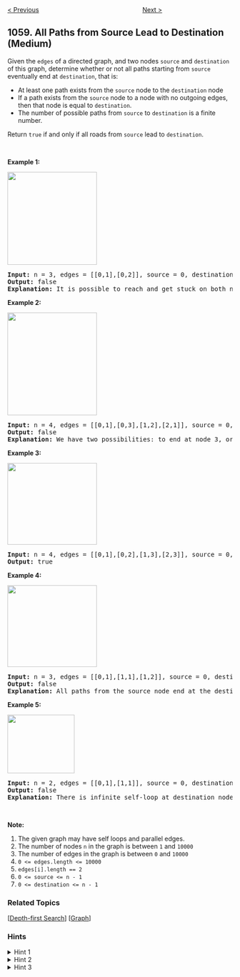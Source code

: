 <!--|This file generated by command(leetcode description); DO NOT EDIT.    |-->
<!--+----------------------------------------------------------------------+-->
<!--|@author    Openset <openset.wang@gmail.com>                           |-->
<!--|@link      https://github.com/openset                                 |-->
<!--|@home      https://github.com/openset/leetcode                        |-->
<!--+----------------------------------------------------------------------+-->

[< Previous](https://github.com/openset/leetcode/tree/master/problems/minimize-rounding-error-to-meet-target "Minimize Rounding Error to Meet Target")
　　　　　　　　　　　　　　　　
[Next >](https://github.com/openset/leetcode/tree/master/problems/missing-element-in-sorted-array "Missing Element in Sorted Array")

## 1059. All Paths from Source Lead to Destination (Medium)

<p>Given the <code>edges</code> of a directed graph, and two nodes <code>source</code> and <code>destination</code> of this graph, determine whether or not all paths starting from <code>source</code> eventually end at <code>destination</code>, that is:</p>

<ul>
	<li>At least one path exists from the <code>source</code> node to the <code>destination</code> node</li>
	<li>If a path exists from the <code>source</code> node to a node with no outgoing edges, then that node is equal to <code>destination</code>.</li>
	<li>The number of possible paths from <code>source</code> to <code>destination</code> is a finite number.</li>
</ul>

<p>Return <code>true</code> if and only if all roads from <code>source</code> lead to <code>destination</code>.</p>

<p>&nbsp;</p>

<p><strong>Example 1:</strong></p>

<p><img alt="" src="https://assets.leetcode.com/uploads/2019/03/16/485_example_1.png" style="width: 200px; height: 208px;" /></p>

<pre>
<strong>Input: </strong>n = 3, edges = <span id="example-input-1-2">[[0,1],[0,2]]</span>, source = <span id="example-input-1-3">0</span>, destination = 2
<strong>Output: </strong><span id="example-output-1">false</span>
<strong>Explanation: </strong>It is possible to reach and get stuck on both node 1 and node 2.
</pre>

<p><strong>Example 2:</strong></p>

<p><img alt="" src="https://assets.leetcode.com/uploads/2019/03/16/485_example_2.png" style="width: 200px; height: 230px;" /></p>

<pre>
<strong>Input: </strong>n = <span id="example-input-2-1">4</span>, edges = <span id="example-input-2-2">[[0,1],[0,3],[1,2],[2,1]]</span>, source = <span id="example-input-2-3">0</span>, destination = <span id="example-input-2-4">3</span>
<strong>Output: </strong><span id="example-output-2">false</span>
<strong>Explanation: </strong>We have two possibilities: to end at node 3, or to loop over node 1 and node 2 indefinitely.
</pre>

<p><strong>Example 3:</strong></p>

<p><img alt="" src="https://assets.leetcode.com/uploads/2019/03/16/485_example_3.png" style="width: 200px; height: 183px;" /></p>

<pre>
<strong>Input: </strong>n = <span id="example-input-3-1">4</span>, edges = <span id="example-input-3-2">[[0,1],[0,2],[1,3],[2,3]]</span>, source = <span id="example-input-3-3">0</span>, destination = <span id="example-input-3-4">3</span>
<strong>Output: </strong><span id="example-output-3">true</span>
</pre>

<p><strong>Example 4:</strong></p>

<p><img alt="" src="https://assets.leetcode.com/uploads/2019/03/16/485_example_4.png" style="width: 200px; height: 183px;" /></p>

<pre>
<strong>Input: </strong>n = <span id="example-input-4-1">3</span>, edges = <span id="example-input-4-2">[[0,1],[1,1],[1,2]]</span>, source = <span id="example-input-4-3">0</span>, destination = <span id="example-input-4-4">2</span>
<strong>Output: </strong><span id="example-output-4">false</span>
<strong>Explanation: </strong>All paths from the source node end at the destination node, but there are an infinite number of paths, such as 0-1-2, 0-1-1-2, 0-1-1-1-2, 0-1-1-1-1-2, and so on.
</pre>

<p><strong>Example 5:</strong></p>

<p><img alt="" src="https://assets.leetcode.com/uploads/2019/03/16/485_example_5.png" style="width: 150px; height: 131px;" /></p>

<pre>
<strong>Input: </strong>n = <span id="example-input-5-1">2</span>, edges = <span id="example-input-5-2">[[0,1],[1,1]]</span>, source = <span id="example-input-5-3">0</span>, destination = <span id="example-input-5-4">1</span>
<strong>Output: </strong><span id="example-output-5">false</span>
<strong>Explanation: </strong>There is infinite self-loop at destination node.
</pre>

<p>&nbsp;</p>

<p><strong>Note:</strong></p>

<ol>
	<li><italic>The given graph may have self loops and parallel edges.</italic></li>
	<li>The number of nodes <code>n</code> in the graph is between <code>1</code> and <code>10000</code></li>
	<li>The number of edges in the graph is between <code>0</code> and <code>10000</code></li>
	<li><code>0 &lt;= edges.length &lt;= 10000</code></li>
	<li><code>edges[i].length == 2</code></li>
	<li><code>0 &lt;= source &lt;= n - 1</code></li>
	<li><code>0 &lt;= destination &lt;= n - 1</code></li>
</ol>

### Related Topics
  [[Depth-first Search](https://github.com/openset/leetcode/tree/master/tag/depth-first-search/README.md)]
  [[Graph](https://github.com/openset/leetcode/tree/master/tag/graph/README.md)]

### Hints
<details>
<summary>Hint 1</summary>
What if we can reach to a cycle from the source node?
</details>

<details>
<summary>Hint 2</summary>
Then the answer will be false, because we eventually get trapped in the cycle forever.
</details>

<details>
<summary>Hint 3</summary>
What if the we can't reach to a cycle from the source node? Then we need to ensure that from all visited nodes from source the unique node with indegree = 0 is the destination node.
</details>
